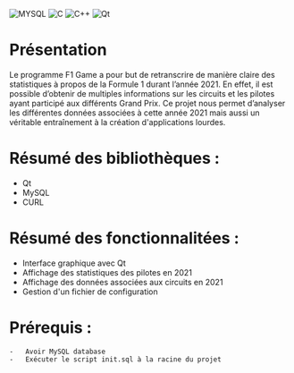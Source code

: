 ![MYSQL](https://img.shields.io/badge/MySQL-005C84?style=for-the-badge&logo=mysql&logoColor=white) ![C](https://img.shields.io/badge/C-00599C?style=for-the-badge&logo=c&logoColor=white)  ![C++](https://img.shields.io/badge/c++-%2300599C.svg?style=for-the-badge&logo=c%2B%2B&logoColor=white)
 ![Qt](https://img.shields.io/badge/Qt-%23217346.svg?style=for-the-badge&logo=Qt&logoColor=white)


# Présentation
Le programme F1 Game a pour but de retranscrire de manière claire des statistiques à propos de la Formule 1 durant l’année 2021.
En effet, il est possible d’obtenir de multiples informations sur les circuits et les pilotes ayant participé aux différents Grand Prix.
Ce projet nous permet d’analyser les différentes données associées à cette année 2021 mais aussi un véritable entraînement à la création d'applications lourdes.

# Résumé des bibliothèques : 
- Qt
- MySQL
- CURL

# Résumé des fonctionnalitées : 
- Interface graphique avec Qt
- Affichage des statistiques des pilotes en 2021
- Affichage des données associées aux circuits en 2021
- Gestion d'un fichier de configuration

# Prérequis :
    -   Avoir MySQL database
    -   Exécuter le script init.sql à la racine du projet 
